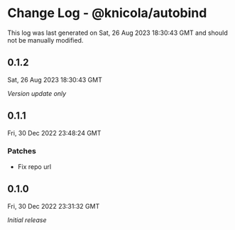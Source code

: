 # Change Log - @knicola/autobind

This log was last generated on Sat, 26 Aug 2023 18:30:43 GMT and should not be manually modified.

## 0.1.2
Sat, 26 Aug 2023 18:30:43 GMT

_Version update only_

## 0.1.1
Fri, 30 Dec 2022 23:48:24 GMT

### Patches

- Fix repo url

## 0.1.0
Fri, 30 Dec 2022 23:31:32 GMT

_Initial release_

